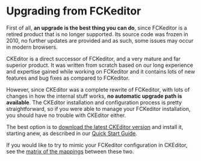 <!--
Copyright (c) 2003-2018, CKSource - Frederico Knabben. All rights reserved.
For licensing, see LICENSE.md.
-->

# Upgrading from FCKeditor

First of all, **an upgrade is the best thing you can do**, since FCKeditor is a retired product that is no longer supported. Its source code was frozen in 2010, no further updates are provided and as such, some issues may occur in modern browsers.

CKEditor is a direct successor of FCKeditor, and a very mature and far superior product. It was written from scratch based on our long experience and expertise gained while working on FCKeditor and it contains lots of new features and bug fixes as compared to FCKeditor.

However, since CKEditor was a complete rewrite of FCKeditor, with lots of changes in how the internal stuff works, **no automatic upgrade path is available**. The CKEditor installation and configuration process is pretty straightforward, so if you were able to manage your FCKeditor installation, you should have no trouble with CKEditor either.

The best option is to [download the latest CKEditor version](https://ckeditor.com/ckeditor-4/download/) and install it, starting anew, as described in our [Quick Start Guide](#!/guide/dev_installation).

<p class="tip">
	If you would like to try to mimic your FCKeditor configuration in CKEditor, see the <a href="http://docs.cksource.com/CKEditor_3.x/Developers_Guide/FCKeditor_CKEditor_Configuration_Mapping">matrix of the mappings</a> between these two.
</p>
